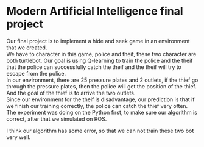 # Modern Artificial Intelligence final project
Our final project is to implement a hide and seek game in an environment that we created.  
We have to character in this game, police and theif, these two character are both turtlebot. Our goal is using Q-learning to train the police and the theif that the police can successfully catch the theif and the theif will try to escape from the police.  
In our environment, there are 25 pressure plates and 2 outlets, if the thief go through the pressure plates, then the police will get the position of the thief. And the goal of the thief is to arrive the two outlets.  
Since our environment for the theif is disadvantage, our prediction is that if we finish our training correctly, the police can catch the thief very often.  
The experiment was doing on the Python first, to make sure our algorithm is correct, after that we simulated on ROS.  

I think our algorithm has some error, so that we can not train these two bot very well.
